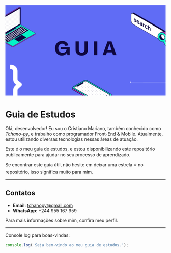 ![Imagem de capa - Imagem gerada pelo Canvas](/assets/img.png)

# Guia de Estudos

Olá, desenvolvedor! Eu sou o Cristiano Mariano, também conhecido como *Tchano-py*, e trabalho como programador Front-End & Mobile. Atualmente, estou utilizando diversas tecnologias nessas áreas de atuação.

Este é o meu guia de estudos, e estou disponibilizando este repositório publicamente para ajudar no seu processo de aprendizado.

Se encontrar este guia útil, não hesite em deixar uma estrela ⭐️ no repositório, isso significa muito para mim.

---

## Contatos

- **Email**: tchanopy@gmail.com
- **WhatsApp**: +244 955 167 959

Para mais informações sobre mim, confira meu perfil.

---

Console log para boas-vindas:

```javascript
console.log('Seja bem-vindo ao meu guia de estudos.');
```
